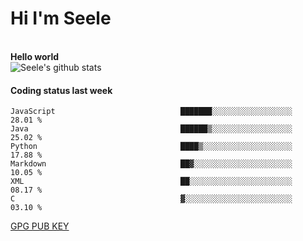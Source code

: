<h1>Hi I'm Seele</h1>
<br>
<b> Hello world</b>
<br>
<img src="https://github-readme-stats.vercel.app/api?username=Seele0oO&show_icons=true&icon_color=0366d6&bg_color=ffffff&hide_title=true&hide=contribs&include_all_commits=true" alt="Seele's github stats"/>
<br>

<h4>Coding status last week </h4>

<!--START_SECTION:waka-->

```text
JavaScript                            ███████░░░░░░░░░░░░░░░░░░   28.01 %
Java                                  ██████▒░░░░░░░░░░░░░░░░░░   25.02 %
Python                                ████▒░░░░░░░░░░░░░░░░░░░░   17.88 %
Markdown                              ██▓░░░░░░░░░░░░░░░░░░░░░░   10.05 %
XML                                   ██░░░░░░░░░░░░░░░░░░░░░░░   08.17 %
C                                     ▓░░░░░░░░░░░░░░░░░░░░░░░░   03.10 %
```

<!--END_SECTION:waka-->



[GPG PUB KEY](https://keys.openpgp.org/vks/v1/by-fingerprint/3FCE91BF5B9666B55B67213C4C57B7824A5B6680)

